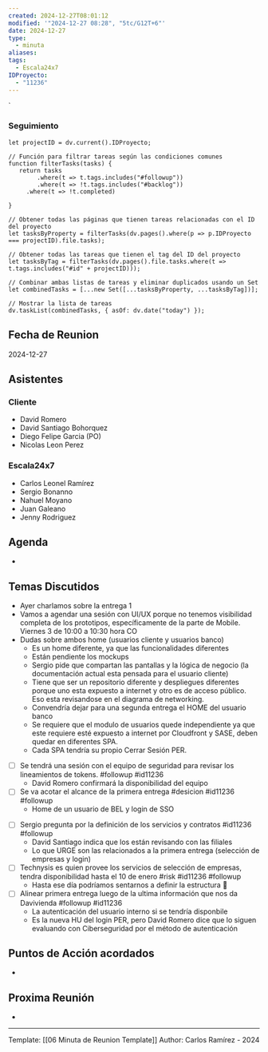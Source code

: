```yaml
---
created: 2024-12-27T08:01:12
modified: '"2024-12-27 08:28", "5tc/G12T+6"'
date: 2024-12-27
type:
  - minuta
aliases: 
tags:
  - Escala24x7
IDProyecto:
  - "11236"
---
```


`

### Seguimiento

```dataviewjs
let projectID = dv.current().IDProyecto;

// Función para filtrar tareas según las condiciones comunes
function filterTasks(tasks) {
   return tasks
        .where(t => t.tags.includes("#followup"))
        .where(t => !t.tags.includes("#backlog"))
     .where(t => !t.completed)
        
}

// Obtener todas las páginas que tienen tareas relacionadas con el ID del proyecto
let tasksByProperty = filterTasks(dv.pages().where(p => p.IDProyecto === projectID).file.tasks);

// Obtener todas las tareas que tienen el tag del ID del proyecto
let tasksByTag = filterTasks(dv.pages().file.tasks.where(t => t.tags.includes("#id" + projectID)));

// Combinar ambas listas de tareas y eliminar duplicados usando un Set
let combinedTasks = [...new Set([...tasksByProperty, ...tasksByTag])];

// Mostrar la lista de tareas
dv.taskList(combinedTasks, { asOf: dv.date("today") });
 ```
## Fecha de Reunion
2024-12-27

## Asistentes

### Cliente
* David Romero
* David Santiago Bohorquez
* Diego Felipe Garcia (PO)
* Nicolas Leon Perez
### Escala24x7
- Carlos Leonel Ramírez
-  Sergio Bonanno
- Nahuel Moyano
- Juan Galeano
- Jenny Rodriguez

## Agenda
* 
## Temas Discutidos
* Ayer charlamos sobre la entrega 1
* Vamos a agendar una sesión con UI/UX porque no tenemos visibilidad completa de los prototipos, específicamente de la parte de Mobile. Viernes 3 de 10:00 a 10:30 hora CO
* Dudas sobre ambos home (usuarios cliente  y usuarios banco)
	* Es un home diferente, ya que las funcionalidades diferentes
	* Están pendiente los mockups
	* Sergio pide que compartan las pantallas y la lógica de negocio (la documentación actual esta pensada para el usuario cliente)
	* Tiene que ser un repositorio diferente y despliegues diferentes porque uno esta expuesto a internet y otro es de acceso público. Eso esta revisandose en el diagrama de networking.
	* Convendría dejar para una segunda entrega el HOME del usuario banco
	* Se requiere que el modulo de usuarios quede independiente ya que este requiere esté expuesto a internet por Cloudfront y SASE, deben quedar en diferentes SPA.
	* Cada SPA tendría su propio Cerrar Sesión PER.
* [ ] Se tendrá una sesión con el equipo de seguridad para revisar los lineamientos de tokens. #followup #id11236 
	* David Romero confirmará la disponibilidad del equipo
* [ ] Se va acotar el alcance de la primera entrega #desicion #id11236 #followup
	* Home de un usuario de BEL y login de SSO
- [ ] Sergio pregunta por la definición de los servicios y contratos #id11236 #followup
	- David Santiago indica que los están revisando con las filiales
	- Lo que URGE son las relacionados a la primera entrega (selección de empresas y login)
- [ ] Technysis es quien provee los servicios de selección de empresas, tendra disponibilidad hasta el 10 de enero #risk #id11236 #followup
	- Hasta ese día podríamos sentarnos a definir la estructura 🚩
- [ ] Alinear primera entrega luego de la ultima información que nos da Davivienda #followup #id11236
	- La autenticación del usuario interno si se tendría disponbile
	- Es la nueva HU del login PER, pero David Romero dice que lo siguen evaluando con  Ciberseguridad por el método de autenticación

## Puntos de Acción acordados
- 

## Proxima Reunión
*   

---
Template: [[06 Minuta de Reunion Template]]
Author: Carlos Ramírez - 2024

